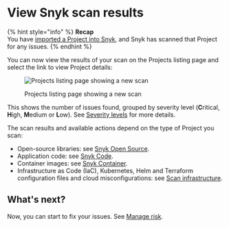 # View Snyk scan results

{% hint style="info" %}
**Recap**\
You have [imported a Project into Snyk](import-a-project.md), and Snyk has scanned that Project for any issues.
{% endhint %}

You can now view the results of your scan on the Projects listing page and select the link to view Project details:

<figure><img src="../../.gitbook/assets/Screenshot 2023-01-23 at 15.24.15.png" alt="Projects listing page showing a new scan"><figcaption><p>Projects listing page showing a new scan</p></figcaption></figure>

This shows the number of issues found, grouped by severity level (**C**ritical, **H**igh, **M**edium or **L**ow). See [Severity levels](../../manage-risk/prioritize-issues-for-fixing/severity-levels.md) for more details.

The scan results and available actions depend on the type of Project you scan:

* Open-source libraries: see [Snyk Open Source](../../scan-with-snyk/snyk-open-source/).
* Application code: see [Snyk Code](../../scan-with-snyk/snyk-code/).
* Container images: see [Snyk Container](../../scan-with-snyk/snyk-container/scan-container-images.md).
* Infrastructure as Code (IaC), Kubernetes, Helm and Terraform configuration files and cloud misconfigurations: see [Scan infrastructure](../../scan-with-snyk/snyk-iac/).

## **What's next?**

Now, you can start to fix your issues. See [Manage risk](../../manage-risk/).
